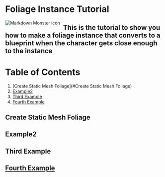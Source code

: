 # Foliage Instance Tutorial

<img src="header.png"
     alt="Markdown Monster icon"
     style="float: left; margin-right: 10px;" />
     
## This is the tutorial to show you how to make a foliage instance that converts to a blueprint when the character gets close enough to the instance

# Table of Contents
1. [Create Static Mesh Foliage](#Create Static Mesh Foliage)
2. [Example2](#example2)
3. [Third Example](#third-example)
4. [Fourth Example](#fourth-examplehttpwwwfourthexamplecom)


## Create Static Mesh Foliage
## Example2
## Third Example
## [Fourth Example](http://www.fourthexample.com) 
